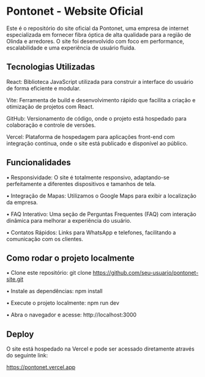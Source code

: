 # Pontonet - Website Oficial
Este é o repositório do site oficial da Pontonet, uma empresa de internet especializada em fornecer fibra óptica de alta qualidade para a região de Olinda e arredores. O site foi desenvolvido com foco em performance, escalabilidade e uma experiência de usuário fluida.

## Tecnologias Utilizadas
React: Biblioteca JavaScript utilizada para construir a interface do usuário de forma eficiente e modular.

Vite: Ferramenta de build e desenvolvimento rápido que facilita a criação e otimização de projetos com React.

GitHub: Versionamento de código, onde o projeto está hospedado para colaboração e controle de versões.

Vercel: Plataforma de hospedagem para aplicações front-end com integração contínua, onde o site está publicado e disponível ao público.

## Funcionalidades
• Responsividade: O site é totalmente responsivo, adaptando-se perfeitamente a diferentes dispositivos e tamanhos de tela.

• Integração de Mapas: Utilizamos o Google Maps para exibir a localização da empresa.

• FAQ Interativo: Uma seção de Perguntas Frequentes (FAQ) com interação dinâmica para melhorar a experiência do usuário.

• Contatos Rápidos: Links para WhatsApp e telefones, facilitando a comunicação com os clientes.

## Como rodar o projeto localmente
• Clone este repositório:
git clone https://github.com/seu-usuario/pontonet-site.git

• Instale as dependências:
npm install

• Execute o projeto localmente:
npm run dev

• Abra o navegador e acesse:
http://localhost:3000

## Deploy
O site está hospedado na Vercel e pode ser acessado diretamente através do seguinte link:

https://pontonet.vercel.app

